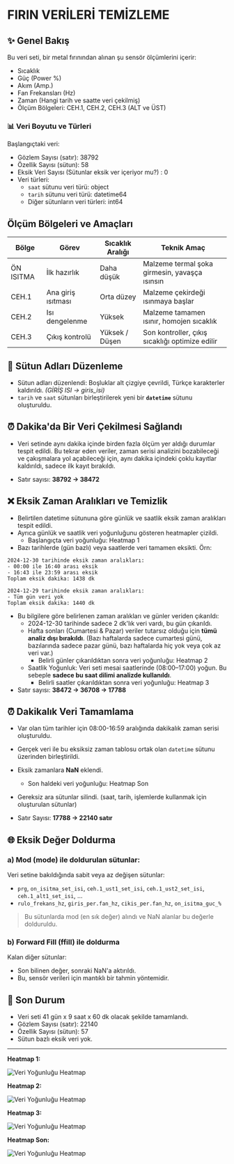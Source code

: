 # FIRIN VERİLERİ TEMİZLEME

## ✨ Genel Bakış
Bu veri seti, bir metal fırınından alınan şu sensör ölçümlerini içerir:
- Sıcaklık 
- Güç (Power %)
- Akım (Amp.)
- Fan Frekansları (Hz)
- Zaman (Hangi tarih ve saatte veri çekilmiş)
- Ölçüm Bölgeleri: CEH.1, CEH.2, CEH.3  (ALT ve ÜST)

### 📊 Veri Boyutu ve Türleri
Başlangıçtaki veri: 
- Gözlem Sayısı (satır): 38792
- Özellik Sayısı (sütun): 58
- Eksik Veri Sayısı (Sütunlar eksik ver içeriyor mu?) : 0
- Veri türleri:
  - `saat` sütunu veri türü: object
  - `tarih` sütunu veri türü: datetime64
  - Diğer sütunların veri türleri: int64


## Ölçüm Bölgeleri ve Amaçları

| Bölge         | Görev                 | Sıcaklık Aralığı       | Teknik Amaç                                              |
|---------------|----------------------|------------------------|-----------------------------------------------------------|
| ÖN ISITMA    | İlk hazırlık           | Daha düşük               | Malzeme termal şoka girmesin, yavaşça ısınsın            |
| CEH.1         | Ana giriş ısıtması     | Orta düzey               | Malzeme çekirdeği ısınmaya başlar                    |
| CEH.2         | Isı dengelenme        | Yüksek                  | Malzeme tamamen ısınır, homojen sıcaklık               |
| CEH.3         | Çıkış kontrolü        | Yüksek / Düşen         | Son kontroller, çıkış sıcaklığı optimize edilir |

## 📃 Sütun Adları Düzenleme
- Sütun adları düzenlendi: Boşluklar alt çizgiye çevrildi, Türkçe karakterler kaldırıldı. *(GİRİŞ ISI -> giris_isi)*
- `tarih` ve `saat` sütunları birleştirilerek yeni bir **`datetime`** sütunu oluşturuldu.

## ⏰ Dakika'da Bir Veri Çekilmesi Sağlandı 
- Veri setinde aynı dakika içinde birden fazla ölçüm yer aldığı durumlar tespit edildi. Bu tekrar eden veriler, zaman serisi analizini bozabileceği ve çakışmalara yol açabileceği için, aynı dakika içindeki çoklu kayıtlar kaldırıldı, sadece ilk kayıt bırakıldı.

- Satır sayısı: **38792 → 38472**

## ❌ Eksik Zaman Aralıkları ve Temizlik
- Belirtilen datetime sütununa göre günlük ve saatlik eksik zaman aralıkları tespit edildi. 
- Ayrıca günlük ve saatlik veri yoğunluğunu gösteren heatmapler çizildi. 
    -  Başlangıçta veri yoğunluğu: Heatmap 1
- Bazı tarihlerde (gün bazlı) veya saatlerde veri tamamen eksikti.
  Örn: 
```
2024-12-30 tarihinde eksik zaman aralıkları:
- 00:00 ile 16:40 arası eksik
- 16:43 ile 23:59 arası eksik
Toplam eksik dakika: 1438 dk
     
2024-12-29 tarihinde eksik zaman aralıkları:
- Tüm gün veri yok
Toplam eksik dakika: 1440 dk
```
- Bu bilgilere göre belirlenen zaman aralıkları ve günler veriden çıkarıldı: 
  - 2024-12-30 tarihinde sadece 2 dk'lık veri vardı, bu gün çıkarıldı.
  - Hafta sonları (Cumartesi & Pazar) veriler tutarsız olduğu için **tümü analiz dışı bırakıldı**. (Bazı haftalarda sadece cumartesi günü, bazılarında sadece pazar günü, bazı haftalarda hiç yok veya çok az veri var.)
      - Belirli günler çıkarıldıktan sonra veri yoğunluğu: Heatmap 2
  - Saatlik Yoğunluk: Veri seti mesai saatlerinde (08:00–17:00) yoğun. Bu sebeple **sadece bu saat dilimi analizde kullanıldı**.
      - Belirli saatler çıkarıldıktan sonra veri yoğunluğu: Heatmap 3
- Satır sayısı: **38472 → 36708 → 17788**


## ⏰ Dakikalık Veri Tamamlama
- Var olan tüm tarihler için 08:00-16:59 aralığında dakikalık zaman serisi oluşturuldu.
- Gerçek veri ile bu eksiksiz zaman tablosu ortak olan `datetime` sütunu üzerinden birleştirildi.
- Eksik zamanlara **NaN** eklendi.
    - Son haldeki veri yoğunluğu: Heatmap Son
 

- Gereksiz ara sütunlar silindi. (saat, tarih, işlemlerde kullanmak için oluşturulan sütunlar)
- Satır Sayısı: **17788 → 22140 satır**

## 🌐 Eksik Değer Doldurma
### a) Mod (mode) ile doldurulan sütunlar:
Veri setine bakıldığında sabit veya az değişen sütunlar:
- `prg`, `on_isitma_set_isi`, `ceh.1_ust1_set_isi`, `ceh.1_ust2_set_isi`, `ceh.1_alt1_set_isi`, ...
- `rulo_frekans_hz`, `giris_per.fan_hz`, `cikis_per.fan_hz`, `on_isitma_guc_%`

> Bu sütunlarda mod (en sık değer) alındı ve NaN alanlar bu değerle dolduruldu.

### b) Forward Fill (ffill) ile doldurma
Kalan diğer sütunlar: 
- Son bilinen değer, sonraki NaN'a aktırıldı.
- Bu, sensör verileri için mantıklı bir tahmin yöntemidir.

## 📅 Son Durum
- Veri seti 41 gün x 9 saat x 60 dk olacak şekilde tamamlandı.
- Gözlem Sayısı (satır): 22140
- Özellik Sayısı (sütun): 57
- Sütun bazlı eksik veri yok.


---

**Heatmap 1:**

![Veri Yoğunluğu Heatmap](images/gunluk_saatlik_heatmap1.png) 

**Heatmap 2:**

![Veri Yoğunluğu Heatmap](images/gunluk_saatlik_heatmap2.png) 

**Heatmap 3:**

![Veri Yoğunluğu Heatmap](images/gunluk_saatlik_heatmap3.png)

**Heatmap Son:**

![Veri Yoğunluğu Heatmap](images/gunluk_saatlik_heatmap_son.png)